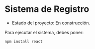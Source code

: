 <h1> Sistema de Registro </h1>

- Estado del proyecto: En construcción.

Para ejecutar el sistema, debes poner: 

  ```npm install react```
